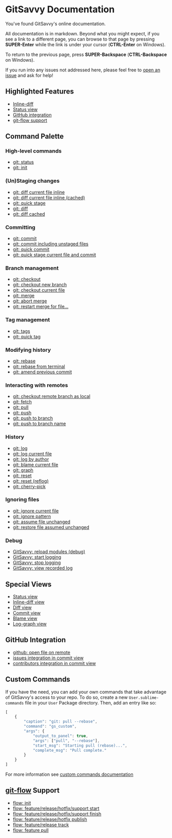 # GitSavvy Documentation

You've found GitSavvy's online documentation.

All documentation is in markdown.  Beyond what you might expect, if you see a link to a different page, you can browse to that page by pressing **SUPER-Enter** while the link is under your cursor (**CTRL-Enter** on Windows).

To return to the previous page, press **SUPER-Backspace** (**CTRL-Backspace** on Windows).

If you run into any issues not addressed here, please feel free to [open an issue](https://github.com/divmain/GitSavvy/issues) and ask for help!


## Highlighted Features

- [Inline-diff](staging.md#git-diff-current-file-inline)
- [Status view](status.md)
- [GitHub integration](github.md)
- [git-flow support](flow.md)


## Command Palette

### High-level commands

- [git: status](status.md)
- [git: init](misc.md#git-init)


### (Un)Staging changes
- [git: diff current file inline](staging.md#git-diff-current-file-inline)
- [git: diff current file inline (cached)](staging.md#git-diff-current-file-inline-cached)
- [git: quick stage](staging.md#git-quick-stage)
- [git: diff](staging.md#git-diff)
- [git: diff cached](staging.md#git-diff-cached)


### Committing

- [git: commit](commit.md#git-commit)
- [git: commit including unstaged files](commit.md#git-commit-including-unstaged-files)
- [git: quick commit](commit.md#git-quick-commit)
- [git: quick stage current file and commit](commit.md#git-quick-stage-current-file-and-commit)


### Branch management

- [git: checkout](branch_mgmt.md#git-checkout)
- [git: checkout new branch](branch_mgmt.md#git-checkout-new-branch)
- [git: checkout current file](branch_mgmt.md#git-checkout-current-file)
- [git: merge](branch_mgmt.md#git-merge)
- [git: abort merge](branch_mgmt.md#git-abort-merge)
- [git: restart merge for file...](branch_mgmt.md#git-restart-merge-for-file)


### Tag management

- [git: tags](tag_mgmt.md#git-tags)
- [git: quick tag](tag_mgmt.md#git-quick-tag)


### Modifying history

- [git: rebase](rebase.md)
- [git: rebase from terminal](rebase.md#git-rebase-from-terminal)
- [git: amend previous commit](commit.md#git-amend-previous-commit)


### Interacting with remotes

- [git: checkout remote branch as local](remotes.md#git-checkout-remote-branch-as-local)
- [git: fetch](remotes.md#git-fetch)
- [git: pull](remotes.md#git-pull)
- [git: push](remotes.md#git-push)
- [git: push to branch](remotes.md#git-push-to-branch)
- [git: push to branch name](remotes.md#git-push-to-branch-name)


### History

- [git: log](history.md#git-log)
- [git: log current file](history.md#git-log-current-file)
- [git: log by author](history.md#git-log-by-author)
- [git: blame current file](history.md#git-blame-current-file)
- [git: graph](history.md#git-graph)
- [git: reset](misc.md#git-reset)
- [git: reset (reflog)](misc.md#git-reset-reflog)
- [git: cherry-pick](misc.md#git-cherry-pick)


### Ignoring files

- [git: ignore current file](ignoring.md#git-ignore-current-file)
- [git: ignore pattern](ignoring.md#git-ignore-pattern)
- [git: assume file unchanged](ignoring.md#git-assume-file-unchanged)
- [git: restore file assumed unchanged](ignoring.md#git-restore-file-assumed-unchanged)


### Debug

- [GitSavvy: reload modules (debug)](debug.md#gitsavvy-reload-modules-debug)
- [GitSavvy: start logging](debug.md#gitsavvy-start-logging)
- [GitSavvy: stop logging](debug.md#gitsavvy-stop-logging)
- [GitSavvy: view recorded log](debug.md#gitsavvy-view-recorded-log)


## Special Views

- [Status view](status.md#overview)
- [Inline-diff view](staging.md#git-diff-current-file-inline)
- [Diff view](staging.md#git-diff)
- [Commit view](commit.md)
- [Blame view](history.md#git-blame-current-file)
- [Log-graph view](history.md#git-graph)


## GitHub Integration

- [github: open file on remote](github.md#github-open-file-on-remote)
- [issues integration in commit view](github.md#issues-integration)
- [contributors integration in commit view](github.md#contributors-integration)


## Custom Commands

If you have the need, you can add your own commands that take advantage of GitSavvy's access to your repo. To do so, create a new `User.sublime-commands` file in your `User` Package directory.  Then, add an entry like so:

```javascript
[
    {
        "caption": "git: pull --rebase",
        "command": "gs_custom",
        "args": {
            "output_to_panel": true,
            "args": ["pull", "--rebase"],
            "start_msg": "Starting pull (rebase)...",
            "complete_msg": "Pull complete."
        }
    }
]
```

For more information see [custom commands documentation](custom.md)

## [git-flow](https://github.com/nvie/gitflow) Support

- [flow: init](flow.md#flow-init)
- [flow: feature/release/hotfix/support start](flow.md#flow-featurereleasehotfixsupport-start)
- [flow: feature/release/hotfix/support finish](flow.md#flow-featurereleasehotfixsupport-finish)
- [flow: feature/release/hotfix publish](flow.md#flow-featurereleasehotfix-publish)
- [flow: feature/release track](flow.md#flow-featurerelease-track)
- [flow: feature pull](flow.md#flow-feature-pull)

